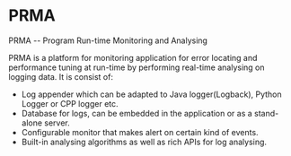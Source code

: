 PRMA
====

PRMA -- Program Run-time Monitoring and Analysing 

PRMA is a platform for monitoring application for error locating and performance tuning at run-time by performing real-time analysing on logging data.
It is consist of:
* Log appender which can be adapted to Java logger(Logback), Python Logger or CPP logger etc.
* Database for logs, can be embedded in the application or as a stand-alone server.
* Configurable monitor that makes alert on certain kind of events.
* Built-in analysing algorithms as well as rich APIs for log analysing.
